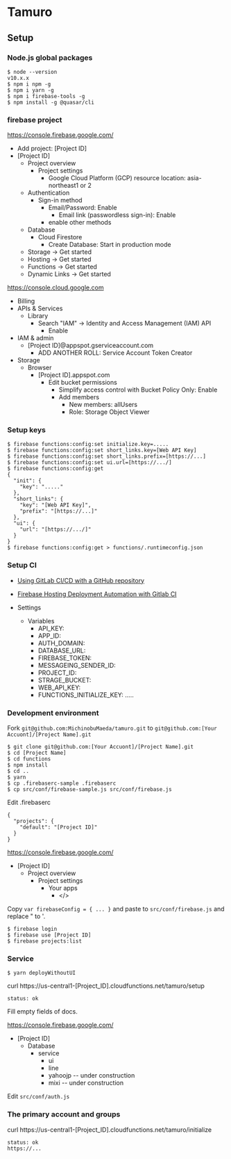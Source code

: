 Tamuro
=======

## Setup

### Node.js global packages

```
$ node --version
v10.x.x
$ npm i npm -g
$ npm i yarn -g
$ npm i firebase-tools -g
$ npm install -g @quasar/cli
```

### firebase project

https://console.firebase.google.com/

 * Add project: [Project ID]
 * [Project ID]
   * Project overview
     * Project settings
       * Google Cloud Platform (GCP) resource location: asia-northeast1 or 2
   * Authentication
     * Sign-in method
       * Email/Password: Enable
         * Email link (passwordless sign-in): Enable
       * enable other methods
   * Database
     * Cloud Firestore
       * Create Database: Start in production mode
   * Storage -> Get started
   * Hosting -> Get started
   * Functions -> Get started
   * Dynamic Links -> Get started

https://console.cloud.google.com

 * Billing
 * APIs & Services
   * Library
     * Search "IAM" -> Identity and Access Management (IAM) API
       * Enable
 * IAM & admin
   * [Project ID]@appspot.gserviceaccount.com
     * ADD ANOTHER ROLL: Service Account Token Creator
 * Storage
   * Browser
     * [Project ID].appspot.com
       * Edit bucket permissions
         * Simplify access control with Bucket Policy Only: Enable
         * Add members
           * New members: allUsers
           * Role: Storage Object Viewer

### Setup keys

```
$ firebase functions:config:set initialize.key=.....
$ firebase functions:config:set short_links.key=[Web API Key]
$ firebase functions:config:set short_links.prefix=[https://...]
$ firebase functions:config:set ui.url=[https://.../]
$ firebase functions:config:get
{
  "init": {
    "key": "....."
  },
  "short_links": {
    "key": "[Web API Key]",
    "prefix": "[https://...]"
  },
  "ui": {
    "url": "[https://.../]"
  }
}
$ firebase functions:config:get > functions/.runtimeconfig.json
```

### Setup CI

* [Using GitLab CI/CD with a GitHub repository](https://docs.gitlab.com/ee/ci/ci_cd_for_external_repos/github_integration.html)
* [Firebase Hosting Deployment Automation with Gitlab CI](https://medium.com/@rambabusaravanan/firebase-hosting-deployment-automation-with-gitlab-ci-f3fad9130d62)

* Settings
  * Variables
    * API_KEY:
    * APP_ID:
    * AUTH_DOMAIN: 
    * DATABASE_URL:
    * FIREBASE_TOKEN: 
    * MESSAGEING_SENDER_ID:
    * PROJECT_ID:
    * STRAGE_BUCKET:
    * WEB_API_KEY:
    * FUNCTIONS_INITIALIZE_KEY: .....

### Development environment

Fork ``git@github.com:MichinobuMaeda/tamuro.git``
to ``git@github.com:[Your Accuont]/[Project Name].git``

```
$ git clone git@github.com:[Your Accuont]/[Project Name].git
$ cd [Project Name]
$ cd functions
$ npm install
$ cd ..
$ yarn
$ cp .firebaserc-sample .firebaserc
$ cp src/conf/firebase-sample.js src/conf/firebase.js
```

Edit .firebaserc

```
{
  "projects": {
    "default": "[Project ID]"
  }
}
```

https://console.firebase.google.com/
 * [Project ID]
   * Project overview
     * Project settings
       * Your apps
         * </>

Copy ``var firebaseConfig = { ... }`` and paste to ``src/conf/firebase.js`` and replace " to '.

```
$ firebase login
$ firebase use [Project ID]
$ firebase projects:list
```

### Service

```
$ yarn deployWithoutUI
```

curl https://us-central1-[Project_ID].cloudfunctions.net/tamuro/setup

```
status: ok
```

Fill empty fields of docs.

https://console.firebase.google.com/
 * [Project ID]
   * Database
     * service
       * ui
       * line
       * yahoojp -- under construction
       * mixi -- under construction

Edit ``src/conf/auth.js``

### The primary account and groups

curl https://us-central1-[Project_ID].cloudfunctions.net/tamuro/initialize

```
status: ok
https://...
```
